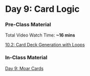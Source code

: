# Day 9: Card Logic

### Pre-Class Material

Total Video Watch Time: **~16 mins**

[10.2: Card Deck Generation with Loops](../10-javascript-objects/10.2-card-deck-generation-with-loops.md)

### In-Class Material

[Day 9: Moar Cards](../in-class-exercises/day-9-moar-cards.md)

